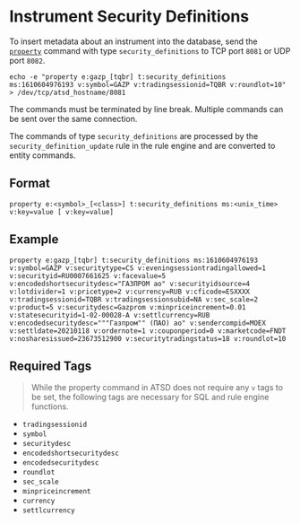 # Instrument Security Definitions

To insert metadata about an instrument into the database, send the [`property`](../api/network/property.md) command with type `security_definitions` to TCP port `8081` or UDP port `8082`.

```
echo -e "property e:gazp_[tqbr] t:security_definitions ms:1610604976193 v:symbol=GAZP v:tradingsessionid=TQBR v:roundlot=10" > /dev/tcp/atsd_hostname/8081
```

The commands must be terminated by line break. Multiple commands can be sent over the same connection.

The commands of type `security_definitions` are processed by the `security_definition_update` rule in the rule engine and are converted to entity commands.

## Format

```
property e:<symbol>_[<class>] t:security_definitions ms:<unix_time> v:key=value [ v:key=value]
```

## Example

```
property e:gazp_[tqbr] t:security_definitions ms:1610604976193 v:symbol=GAZP v:securitytype=CS v:eveningsessiontradingallowed=1 v:securityid=RU0007661625 v:facevalue=5 v:encodedshortsecuritydesc="ГАЗПРОМ ао" v:securityidsource=4 v:lotdivider=1 v:pricetype=2 v:currency=RUB v:cficode=ESXXXX v:tradingsessionid=TQBR v:tradingsessionsubid=NA v:sec_scale=2 v:product=5 v:securitydesc=Gazprom v:minpriceincrement=0.01 v:statesecurityid=1-02-00028-A v:settlcurrency=RUB v:encodedsecuritydesc="""Газпром"" (ПАО) ао" v:sendercompid=MOEX v:settldate=20210118 v:ordernote=1 v:couponperiod=0 v:marketcode=FNDT v:nosharesissued=23673512900 v:securitytradingstatus=18 v:roundlot=10
```

## Required Tags

> While the property command in ATSD does not require any `v` tags to be set, the following tags are necessary for SQL and rule engine functions.

* `tradingsessionid`
* `symbol`
* `securitydesc`
* `encodedshortsecuritydesc`
* `encodedsecuritydesc`
* `roundlot`
* `sec_scale`
* `minpriceincrement`
* `currency`
* `settlcurrency`

